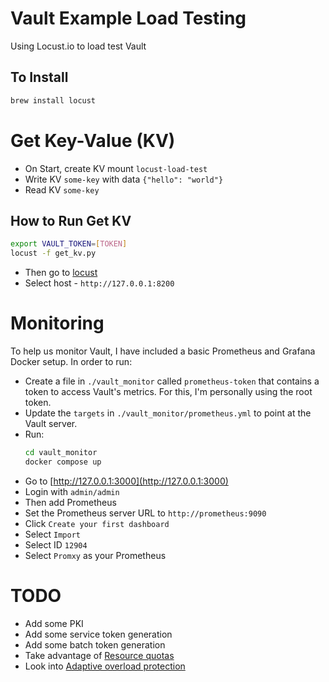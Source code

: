 # Vault Example Load Testing
Using Locust.io to load test Vault

## To Install
```bash
brew install locust
```

# Get Key-Value (KV)

* On Start, create KV mount `locust-load-test`
* Write KV `some-key` with data `{"hello": "world"}`
* Read KV `some-key`

## How to Run Get KV

```bash
export VAULT_TOKEN=[TOKEN]
locust -f get_kv.py
```

* Then go to [locust](http://127.0.0.1:8089/)
* Select host - `http://127.0.0.1:8200`

# Monitoring

To help us monitor Vault, I have included a basic Prometheus and Grafana Docker setup. In order to run:
* Create a file in `./vault_monitor` called `prometheus-token` that contains a token to access Vault's metrics. For this, I'm personally using the root token.
* Update the `targets` in `./vault_monitor/prometheus.yml` to point at the Vault server.
* Run:
    ```bash
    cd vault_monitor
    docker compose up
    ```
* Go to [http://127.0.0.1:3000](http://127.0.0.1:3000)
* Login with `admin/admin`
* Then add Prometheus
* Set the Prometheus server URL to `http://prometheus:9090` 
* Click `Create your first dashboard`
* Select `Import`
* Select ID `12904`
* Select `Promxy` as your Prometheus

# TODO

* Add some PKI
* Add some service token generation
* Add some batch token generation
* Take advantage of [Resource quotas](https://developer.hashicorp.com/vault/docs/concepts/resource-quotas)
* Look into [Adaptive overload protection](https://developer.hashicorp.com/vault/docs/concepts/adaptive-overload-protection)